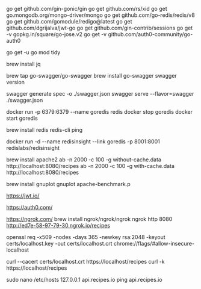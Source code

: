 go get github.com/gin-gonic/gin
go get github.com/rs/xid
go get go.mongodb.org/mongo-driver/mongo
go get github.com/go-redis/redis/v8
go get github.com/gomodule/redigo@latest
go get github.com/dgrijalva/jwt-go
go get github.com/gin-contrib/sessions
go get -v gopkg.in/square/go-jose.v2
go get -v github.com/auth0-community/go-auth0

go get -u
go mod tidy

brew install jq

brew tap go-swagger/go-swagger
brew install go-swagger
swagger version

swagger generate spec -o ./swagger.json
swagger serve --flavor=swagger ./swagger.json

docker run -p 6379:6379 --name goredis redis
docker stop goredis
docker start goredis

brew install redis
redis-cli ping

docker run -d --name redisinsight --link goredis -p 8001:8001 redislabs/redisinsight

brew install apache2
ab -n 2000 -c 100 -g without-cache.data http://localhost:8080/recipes
ab -n 2000 -c 100 -g with-cache.data http://localhost:8080/recipes

brew install gnuplot
gnuplot apache-benchmark.p

https://jwt.io/

https://auth0.com/

https://ngrok.com/
brew install ngrok/ngrok/ngrok
ngrok http 8080
http://ed7e-58-97-79-30.ngrok.io/recipes

openssl req -x509 -nodes -days 365 -newkey rsa:2048 -keyout certs/localhost.key -out certs/localhost.crt
chrome://flags/#allow-insecure-localhost

curl --cacert certs/localhost.crt https://localhost/recipes
curl -k https://localhost/recipes

sudo nano /etc/hosts
127.0.0.1 api.recipes.io
ping api.recipes.io